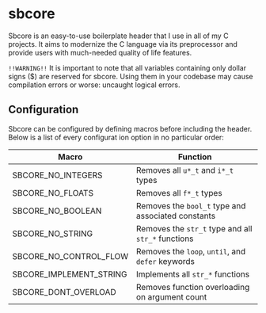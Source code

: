 # sbcore
Sbcore is an easy-to-use boilerplate header that I use in all of my C projects. It aims to modernize the C language via its preprocessor and provide users with much-needed quality of life features.

`!!WARNING!!` It is important to note that all variables containing only dollar signs ($) are reserved for sbcore. Using them in your codebase may cause compilation errors or worse: uncaught logical errors.

## Configuration
Sbcore can be configured by defining macros before including the header. Below is a list of every configurat
ion option in no particular order:

| Macro                     | Function                                           |
|---------------------------|----------------------------------------------------|
| SBCORE\_NO\_INTEGERS      | Removes all `u*_t` and `i*_t` types                |
| SBCORE\_NO\_FLOATS        | Removes all `f*_t` types                           |
| SBCORE\_NO\_BOOLEAN       | Removes the `bool_t` type and associated constants |
| SBCORE\_NO\_STRING        | Removes the `str_t` type and all `str_*` functions |
| SBCORE\_NO\_CONTROL\_FLOW | Removes the `loop`, `until`, and `defer` keywords  |
| SBCORE\_IMPLEMENT\_STRING | Implements all `str_*` functions                   |
| SBCORE\_DONT\_OVERLOAD    | Removes function overloading on argument count     |
